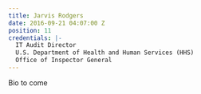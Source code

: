```yaml
---
title: Jarvis Rodgers
date: 2016-09-21 04:07:00 Z
position: 11
credentials: |-
  IT Audit Director
  U.S. Department of Health and Human Services (HHS)
  Office of Inspector General
---
```


Bio to come